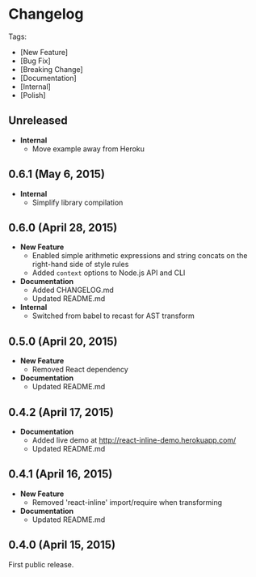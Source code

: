 # Changelog

Tags:

- [New Feature]
- [Bug Fix]
- [Breaking Change]
- [Documentation]
- [Internal]
- [Polish]

## Unreleased

- **Internal**
  - Move example away from Heroku

## 0.6.1 (May 6, 2015)

- **Internal**
  - Simplify library compilation

## 0.6.0 (April 28, 2015)

- **New Feature**
  - Enabled simple arithmetic expressions and string concats on the right-hand side of style rules
  - Added `context` options to Node.js API and CLI
- **Documentation**
  - Added CHANGELOG.md
  - Updated README.md
- **Internal**
  - Switched from babel to recast for AST transform

## 0.5.0 (April 20, 2015)

- **New Feature**
  - Removed React dependency
- **Documentation**
  - Updated README.md

## 0.4.2 (April 17, 2015)

- **Documentation**
  - Added live demo at http://react-inline-demo.herokuapp.com/
  - Updated README.md

## 0.4.1 (April 16, 2015)

- **New Feature**
  - Removed 'react-inline' import/require when transforming
- **Documentation**
  - Updated README.md

## 0.4.0 (April 15, 2015)

First public release.

